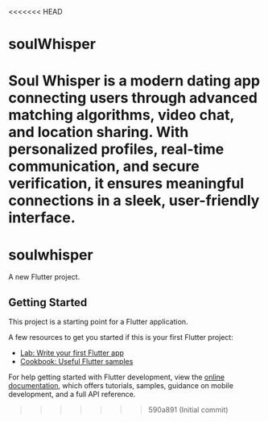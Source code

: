 <<<<<<< HEAD
# soulWhisper
Soul Whisper is a modern dating app connecting users through advanced matching algorithms, video chat, and location sharing. With personalized profiles, real-time communication, and secure verification, it ensures meaningful connections in a sleek, user-friendly interface.
=======
# soulwhisper

A new Flutter project.

## Getting Started

This project is a starting point for a Flutter application.

A few resources to get you started if this is your first Flutter project:

- [Lab: Write your first Flutter app](https://docs.flutter.dev/get-started/codelab)
- [Cookbook: Useful Flutter samples](https://docs.flutter.dev/cookbook)

For help getting started with Flutter development, view the
[online documentation](https://docs.flutter.dev/), which offers tutorials,
samples, guidance on mobile development, and a full API reference.
>>>>>>> 590a891 (Initial commit)

